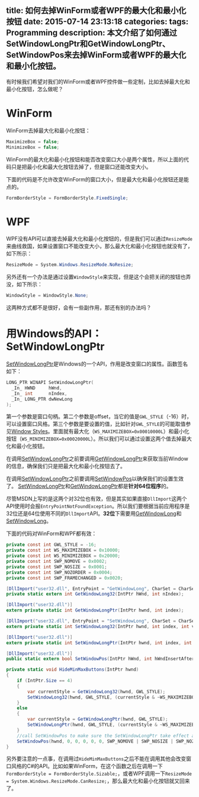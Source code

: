 title: 如何去掉WinForm或者WPF的最大化和最小化按钮
date: 2015-07-14 23:13:18
categories:
tags: Programming
description: 本文介绍了如何通过SetWindowLongPtr和GetWindowLongPtr、SetWindowPos来去掉WinForm或者WPF的最大化和最小化按钮。
---
有时候我们希望对我们的WinForm或者WPF控件做一些定制，比如去掉最大化和最小化按钮，怎么做呢？

# WinForm
WinForm去掉最大化和最小化按钮：
```csharp
MaximizeBox = false;
MinimizeBox = false;
```

WinForm的最大化和最小化按钮和能否改变窗口大小是两个属性，所以上面的代码只是把最小化和最大化按钮去掉了，但是窗口还能改变大小。

下面的代码是不允许改变WinForm的窗口大小，但是最大化和最小化按钮还是能点的。
```csharp
FormBorderStyle = FormBorderStyle.FixedSingle;
```

# WPF
WPF没有API可以直接去掉最大化和最小化按钮的，但是我们可以通过`ResizeMode`来曲线救国，如果设置窗口不能改变大小，那么最大化和最小化按钮也就没有了，如下所示：
```csharp
ResizeMode = System.Windows.ResizeMode.NoResize;
```

另外还有一个办法是通过设置`WindowStyle`来实现，但是这个会把关闭的按钮也弄没，如下所示：
```csharp
WindowStyle = WindowStyle.None;
```

这两种方式都不是很好，会有一些副作用，那还有别的办法吗？

# 用Windows的API：SetWindowLongPtr
[SetWindowLongPtr](https://msdn.microsoft.com/en-us/library/windows/desktop/ms644898%28v=vs.85%29.aspx)是Windows的一个API，作用是改变窗口的属性。函数签名如下：
```c++
LONG_PTR WINAPI SetWindowLongPtr(
  _In_ HWND     hWnd,
  _In_ int      nIndex,
  _In_ LONG_PTR dwNewLong
);
```
第一个参数是窗口句柄。第二个参数是offset，当它的值是`GWL_STYLE`（-16）时，可以设置窗口风格。第三个参数是要设置的值，比如针对`GWL_STYLE`的可能取值参见[Window Styles](https://msdn.microsoft.com/en-us/library/windows/desktop/ms632600%28v=vs.85%29.aspx)。里面就有最大化（`WS_MAXIMIZEBOX=0x00010000L`）和最小化按钮（`WS_MINIMIZEBOX=0x00020000L`）。所以我们可以通过设置这两个值去掉最大化和最小化按钮。

在调用[SetWindowLongPtr](https://msdn.microsoft.com/en-us/library/windows/desktop/ms644898%28v=vs.85%29.aspx)之前要调用[GetWindowLongPtr](https://msdn.microsoft.com/en-us/library/windows/desktop/ms633585%28v=vs.85%29.aspx)来获取当前Window的信息，确保我们只是把最大化和最小化按钮去了。

在调用[SetWindowLongPtr](https://msdn.microsoft.com/en-us/library/windows/desktop/ms644898%28v=vs.85%29.aspx)之前要调用[SetWindowPos](https://msdn.microsoft.com/en-us/library/windows/desktop/ms633545%28v=vs.85%29.aspx)以确保我们的设置生效了。
[SetWindowLongPtr](https://msdn.microsoft.com/en-us/library/windows/desktop/ms644898%28v=vs.85%29.aspx)和[GetWindowLongPtr](https://msdn.microsoft.com/en-us/library/windows/desktop/ms633585%28v=vs.85%29.aspx)都是**针对64位程序**的。

尽管MSDN上写的是这两个对32位也有效，但是其实如果直接`DllImport`这两个API使用时会报`EntryPointNotFoundException`。所以我们要根据当前应用程序是32位还是64位使用不同的`DllImport`API。**32位**下需要用[GetWindowLong](https://msdn.microsoft.com/en-us/library/windows/desktop/ms633584%28v=vs.85%29.aspx)和[SetWindowLong](https://msdn.microsoft.com/en-us/library/windows/desktop/ms633591%28v=vs.85%29.aspx)。

下面的代码对WinForm和WPF都有效：
```csharp
private const int GWL_STYLE = -16;
private const int WS_MAXIMIZEBOX = 0x10000;
private const int WS_MINIMIZEBOX = 0x20000;
private const int SWP_NOMOVE = 0x0002;
private const int SWP_NOSIZE = 0x0001;
private const int SWP_NOZORDER = 0x0004;
private const int SWP_FRAMECHANGED = 0x0020;

[DllImport("user32.dll", EntryPoint = "GetWindowLong", CharSet = CharSet.Auto)]
private static extern int GetWindowLong32(IntPtr hWnd, int nIndex);

[DllImport("user32.dll")]
extern private static int GetWindowLongPtr(IntPtr hwnd, int index);

[DllImport("user32.dll", EntryPoint = "SetWindowLong", CharSet = CharSet.Auto)]
extern private static int SetWindowLong32(IntPtr hwnd, int index, int value);

[DllImport("user32.dll")]
extern private static int SetWindowLongPtr(IntPtr hwnd, int index, int value);

[DllImport("user32.dll")]
public static extern bool SetWindowPos(IntPtr hWnd, int hWndInsertAfter, int x, int Y, int cx, int cy, int wFlags);

private static void HideMinMaxButtons(IntPtr hwnd)
{
	if (IntPtr.Size == 4)
	{
		var currentStyle = GetWindowLong32(hwnd, GWL_STYLE);
		SetWindowLong32(hwnd, GWL_STYLE, (currentStyle & ~WS_MAXIMIZEBOX & ~WS_MINIMIZEBOX));
	}
	else
	{
		var currentStyle = GetWindowLongPtr(hwnd, GWL_STYLE);
		SetWindowLongPtr(hwnd, GWL_STYLE, (currentStyle & ~WS_MAXIMIZEBOX & ~WS_MINIMIZEBOX));
	}
	//call SetWindowPos to make sure the SetWindowLongPtr take effect according to MSDN
	SetWindowPos(hwnd, 0, 0, 0, 0, 0, SWP_NOMOVE | SWP_NOSIZE | SWP_NOZORDER | SWP_FRAMECHANGED);
}
```

另外要注意的一点事，在调用过`HideMinMaxButtons`之后不能在调用其他会改变窗口风格的C#的API。比如如果WinForm，在这个函数之后在调用一下`FormBorderStyle = FormBorderStyle.Sizable;`，或者WPF调用一下`ResizeMode = System.Windows.ResizeMode.CanResize;`，那么最大化和最小化按钮就又回来了。


